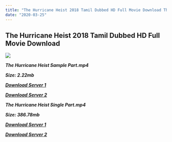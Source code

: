 ```yaml
---
title: "The Hurricane Heist 2018 Tamil Dubbed HD Full Movie Download The Hurricane Heist Tamil Dubbed Full Movie Download"
date: "2020-03-25"
---
```


## The Hurricane Heist 2018 Tamil Dubbed HD Full Movie Download 

![](https://images.moviebuff.com/c3d7e7f0-9747-40c5-ab40-6966168fc930?w=1000)

**_The Hurricane Heist Sample Part.mp4_**

**_Size: 2.22mb_**

**_[Download Server 1](http://p1.wetransfer.vip/files/Tamil{5adf554ba90925c4992f0fe8eae1093bfca14c1a880041370a5a335b793ae9c1}20Dubbed{5adf554ba90925c4992f0fe8eae1093bfca14c1a880041370a5a335b793ae9c1}20Movies/Tamil{5adf554ba90925c4992f0fe8eae1093bfca14c1a880041370a5a335b793ae9c1}202018{5adf554ba90925c4992f0fe8eae1093bfca14c1a880041370a5a335b793ae9c1}20Dubbed{5adf554ba90925c4992f0fe8eae1093bfca14c1a880041370a5a335b793ae9c1}20Movies/The{5adf554ba90925c4992f0fe8eae1093bfca14c1a880041370a5a335b793ae9c1}20Hurricane{5adf554ba90925c4992f0fe8eae1093bfca14c1a880041370a5a335b793ae9c1}20Heist{5adf554ba90925c4992f0fe8eae1093bfca14c1a880041370a5a335b793ae9c1}20(2018)/The{5adf554ba90925c4992f0fe8eae1093bfca14c1a880041370a5a335b793ae9c1}20Hurricane{5adf554ba90925c4992f0fe8eae1093bfca14c1a880041370a5a335b793ae9c1}20Heist{5adf554ba90925c4992f0fe8eae1093bfca14c1a880041370a5a335b793ae9c1}20(2018){5adf554ba90925c4992f0fe8eae1093bfca14c1a880041370a5a335b793ae9c1}20HDRip{5adf554ba90925c4992f0fe8eae1093bfca14c1a880041370a5a335b793ae9c1}20(LA)/The{5adf554ba90925c4992f0fe8eae1093bfca14c1a880041370a5a335b793ae9c1}20Hurricane{5adf554ba90925c4992f0fe8eae1093bfca14c1a880041370a5a335b793ae9c1}20Heist{5adf554ba90925c4992f0fe8eae1093bfca14c1a880041370a5a335b793ae9c1}20(2018){5adf554ba90925c4992f0fe8eae1093bfca14c1a880041370a5a335b793ae9c1}20Sample{5adf554ba90925c4992f0fe8eae1093bfca14c1a880041370a5a335b793ae9c1}20(640x360).mp4)_**

**_[Download Server 2](http://p1.wetransfer.vip/files/Tamil{5adf554ba90925c4992f0fe8eae1093bfca14c1a880041370a5a335b793ae9c1}20Dubbed{5adf554ba90925c4992f0fe8eae1093bfca14c1a880041370a5a335b793ae9c1}20Movies/Tamil{5adf554ba90925c4992f0fe8eae1093bfca14c1a880041370a5a335b793ae9c1}202018{5adf554ba90925c4992f0fe8eae1093bfca14c1a880041370a5a335b793ae9c1}20Dubbed{5adf554ba90925c4992f0fe8eae1093bfca14c1a880041370a5a335b793ae9c1}20Movies/The{5adf554ba90925c4992f0fe8eae1093bfca14c1a880041370a5a335b793ae9c1}20Hurricane{5adf554ba90925c4992f0fe8eae1093bfca14c1a880041370a5a335b793ae9c1}20Heist{5adf554ba90925c4992f0fe8eae1093bfca14c1a880041370a5a335b793ae9c1}20(2018)/The{5adf554ba90925c4992f0fe8eae1093bfca14c1a880041370a5a335b793ae9c1}20Hurricane{5adf554ba90925c4992f0fe8eae1093bfca14c1a880041370a5a335b793ae9c1}20Heist{5adf554ba90925c4992f0fe8eae1093bfca14c1a880041370a5a335b793ae9c1}20(2018){5adf554ba90925c4992f0fe8eae1093bfca14c1a880041370a5a335b793ae9c1}20HDRip{5adf554ba90925c4992f0fe8eae1093bfca14c1a880041370a5a335b793ae9c1}20(LA)/The{5adf554ba90925c4992f0fe8eae1093bfca14c1a880041370a5a335b793ae9c1}20Hurricane{5adf554ba90925c4992f0fe8eae1093bfca14c1a880041370a5a335b793ae9c1}20Heist{5adf554ba90925c4992f0fe8eae1093bfca14c1a880041370a5a335b793ae9c1}20(2018){5adf554ba90925c4992f0fe8eae1093bfca14c1a880041370a5a335b793ae9c1}20Sample{5adf554ba90925c4992f0fe8eae1093bfca14c1a880041370a5a335b793ae9c1}20(640x360).mp4)_**

**_The Hurricane Heist Single Part.mp4_**

**_Size: 386.78mb_**

**_[Download Server 1](http://p1.wetransfer.vip/files/Tamil{5adf554ba90925c4992f0fe8eae1093bfca14c1a880041370a5a335b793ae9c1}20Dubbed{5adf554ba90925c4992f0fe8eae1093bfca14c1a880041370a5a335b793ae9c1}20Movies/Tamil{5adf554ba90925c4992f0fe8eae1093bfca14c1a880041370a5a335b793ae9c1}202018{5adf554ba90925c4992f0fe8eae1093bfca14c1a880041370a5a335b793ae9c1}20Dubbed{5adf554ba90925c4992f0fe8eae1093bfca14c1a880041370a5a335b793ae9c1}20Movies/The{5adf554ba90925c4992f0fe8eae1093bfca14c1a880041370a5a335b793ae9c1}20Hurricane{5adf554ba90925c4992f0fe8eae1093bfca14c1a880041370a5a335b793ae9c1}20Heist{5adf554ba90925c4992f0fe8eae1093bfca14c1a880041370a5a335b793ae9c1}20(2018)/The{5adf554ba90925c4992f0fe8eae1093bfca14c1a880041370a5a335b793ae9c1}20Hurricane{5adf554ba90925c4992f0fe8eae1093bfca14c1a880041370a5a335b793ae9c1}20Heist{5adf554ba90925c4992f0fe8eae1093bfca14c1a880041370a5a335b793ae9c1}20(2018){5adf554ba90925c4992f0fe8eae1093bfca14c1a880041370a5a335b793ae9c1}20HDRip{5adf554ba90925c4992f0fe8eae1093bfca14c1a880041370a5a335b793ae9c1}20(LA)/The{5adf554ba90925c4992f0fe8eae1093bfca14c1a880041370a5a335b793ae9c1}20Hurricane{5adf554ba90925c4992f0fe8eae1093bfca14c1a880041370a5a335b793ae9c1}20Heist{5adf554ba90925c4992f0fe8eae1093bfca14c1a880041370a5a335b793ae9c1}20(2018){5adf554ba90925c4992f0fe8eae1093bfca14c1a880041370a5a335b793ae9c1}20Single{5adf554ba90925c4992f0fe8eae1093bfca14c1a880041370a5a335b793ae9c1}20Part{5adf554ba90925c4992f0fe8eae1093bfca14c1a880041370a5a335b793ae9c1}20(640x360).mp4)_**

**_[Download Server 2](http://p1.wetransfer.vip/files/Tamil{5adf554ba90925c4992f0fe8eae1093bfca14c1a880041370a5a335b793ae9c1}20Dubbed{5adf554ba90925c4992f0fe8eae1093bfca14c1a880041370a5a335b793ae9c1}20Movies/Tamil{5adf554ba90925c4992f0fe8eae1093bfca14c1a880041370a5a335b793ae9c1}202018{5adf554ba90925c4992f0fe8eae1093bfca14c1a880041370a5a335b793ae9c1}20Dubbed{5adf554ba90925c4992f0fe8eae1093bfca14c1a880041370a5a335b793ae9c1}20Movies/The{5adf554ba90925c4992f0fe8eae1093bfca14c1a880041370a5a335b793ae9c1}20Hurricane{5adf554ba90925c4992f0fe8eae1093bfca14c1a880041370a5a335b793ae9c1}20Heist{5adf554ba90925c4992f0fe8eae1093bfca14c1a880041370a5a335b793ae9c1}20(2018)/The{5adf554ba90925c4992f0fe8eae1093bfca14c1a880041370a5a335b793ae9c1}20Hurricane{5adf554ba90925c4992f0fe8eae1093bfca14c1a880041370a5a335b793ae9c1}20Heist{5adf554ba90925c4992f0fe8eae1093bfca14c1a880041370a5a335b793ae9c1}20(2018){5adf554ba90925c4992f0fe8eae1093bfca14c1a880041370a5a335b793ae9c1}20HDRip{5adf554ba90925c4992f0fe8eae1093bfca14c1a880041370a5a335b793ae9c1}20(LA)/The{5adf554ba90925c4992f0fe8eae1093bfca14c1a880041370a5a335b793ae9c1}20Hurricane{5adf554ba90925c4992f0fe8eae1093bfca14c1a880041370a5a335b793ae9c1}20Heist{5adf554ba90925c4992f0fe8eae1093bfca14c1a880041370a5a335b793ae9c1}20(2018){5adf554ba90925c4992f0fe8eae1093bfca14c1a880041370a5a335b793ae9c1}20Single{5adf554ba90925c4992f0fe8eae1093bfca14c1a880041370a5a335b793ae9c1}20Part{5adf554ba90925c4992f0fe8eae1093bfca14c1a880041370a5a335b793ae9c1}20(640x360).mp4)_**
